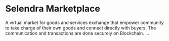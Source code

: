 # Selendra Marketplace
 
A virtual market for goods and services exchange that empower community to take charge of their own goods and connect directly with buyers. The communication and transactions are done securely on Blockchain. ...
